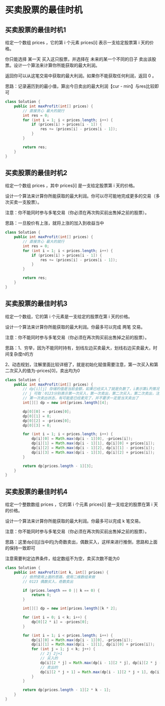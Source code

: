 # 买卖股票的最佳时机





## 买卖股票的最佳时机1



给定一个数组 prices ，它的第 i 个元素 prices[i] 表示一支给定股票第 i 天的价格。

你只能选择 某一天 买入这只股票，并选择在 未来的某一个不同的日子 卖出该股票。设计一个算法来计算你所能获取的最大利润。

返回你可以从这笔交易中获取的最大利润。如果你不能获取任何利润，返回 0 。



思路：记录遍历到的最小值，算出今日卖出的最大利润【cur - min】与res比较即可

```java
class Solution {
    public int maxProfit(int[] prices) {
        // 直接贪心 最大的就行
        int res = 0;
        for (int i = 1; i < prices.length; i++) {
            if (prices[i] > prices[i - 1]) {
                res += (prices[i] - prices[i - 1]);
            }
        }

        return res;
    }
}
```







## 买卖股票的最佳时机2



给定一个数组 prices ，其中 prices[i] 是一支给定股票第 i 天的价格。

设计一个算法来计算你所能获取的最大利润。你可以尽可能地完成更多的交易（多次买卖一支股票）。

注意：你不能同时参与多笔交易（你必须在再次购买前出售掉之前的股票）。



思路：一旦股价有上涨，就将上涨的加入到收益当中

```java
class Solution {
    public int maxProfit(int[] prices) {
        // 直接贪心 最大的就行
        int res = 0;
        for (int i = 1; i < prices.length; i++) {
            if (prices[i] > prices[i - 1]) {
                res += (prices[i] - prices[i - 1]);
            }
        }

        return res;
    }
}
```







## 买卖股票的最佳时机3



给定一个数组，它的第 i 个元素是一支给定的股票在第 i 天的价格。

设计一个算法来计算你所能获取的最大利润。你最多可以完成 两笔 交易。

注意：你不能同时参与多笔交易（你必须在再次购买前出售掉之前的股票）。



思路：1、穷举，因为不能同时持有，划线左边买卖最大，划线右边买卖最大，时间复杂度n的方

2、动态规划，注解里面比较详细了，就是初始化赋值需要注意，第一次买入和第二次买入的值为-prices[0]，卖出均为0

```java
class Solution {
    public int maxProfit(int[] prices) {
        // dp[i][j] 存储的值是当前金额，如果已经买入了就是负数了，i表示第i兲情况
        // j 可取：0123分别表示第一次买入，第一次卖出，第二次买入，第二次卖出，注意这里如果处于
        // 第一次卖出状态，有可能是已经麦完了，并不要求一定是当天卖出了
        int[][] dp = new int[prices.length][4];

        dp[0][0] = -prices[0];
        dp[0][1] = 0;
        dp[0][2] = -prices[0];
        dp[0][3] = 0;

        for (int i = 1; i < prices.length; i++) {
            dp[i][0] = Math.max(dp[i - 1][0], -prices[i]);
            dp[i][1] = Math.max(dp[i - 1][1], dp[i][0] + prices[i]);
            dp[i][2] = Math.max(dp[i - 1][2], dp[i][1] - prices[i]);
            dp[i][3] = Math.max(dp[i - 1][3], dp[i][2] + prices[i]);
        }

        return dp[prices.length - 1][3];
    }
}
```







## 买卖股票的最佳时机4



给定一个整数数组 prices ，它的第 i 个元素 prices[i] 是一支给定的股票在第 i 天的价格。

设计一个算法来计算你所能获取的最大利润。你最多可以完成 k 笔交易。

注意：你不能同时参与多笔交易（你必须在再次购买前出售掉之前的股票）。

思路：这里dp[i][j]当中的j为奇数卖出，偶数买入，这样来进行推倒，思路和上面的保持一致即可

注意需要判定边界条件，给定数组不为空，卖买次数不能为0

```java
class Solution {
    public int maxProfit(int k, int[] prices) {
        // 依然使用上面的思路，使用二维数组来做
        // 0123 偶数买入，奇数卖出

        if (prices.length == 0 || k == 0) {
            return 0;
        }

        int[][] dp = new int[prices.length][k * 2];

        for (int i = 0; i < k; i++) {
            dp[0][2 * i] = -prices[0];
        }

        for (int i = 1; i < prices.length; i++) {
            dp[i][0] = Math.max(dp[i - 1][0], -prices[i]);
            dp[i][1] = Math.max(dp[i - 1][1], dp[i][0] + prices[i]);
            for (int j = 1; j < k; j++) {
                // 2j 2j+1
                // 买入的
                dp[i][2 * j] = Math.max(dp[i - 1][2 * j], dp[i][2 * j - 1] - prices[i]);
                // 卖出的
                dp[i][2 * j + 1] = Math.max(dp[i - 1][2 * j + 1], dp[i][2 * j] + prices[i]);
            }
        }

        return dp[prices.length - 1][2 * k - 1];
    }
}
```





